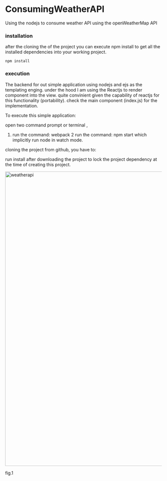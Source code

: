# ConsumingWeatherAPI
Using the nodejs to consume weather API using the openWeatherMap API

### installation
after the cloning the of the project you can execute npm install to get all the installed dependencies into your working project.
```
npm install 
```
### execution
The backend for out simple application using nodejs and ejs as the templating enging.
under the hood I am using the Reactjs to render component into the view. quite convinient given the 
capability of reactjs for this functionality (portability).
check the main component (index.js) for the implementation.

To execute this simple application:

open two command prompt or terminal ,
1. run the command: webpack
2 run the command: npm start which implicitly run node in watch mode.

cloning the project from github, you have to:

run install after downloading the project to lock the project dependency at the time of creating this project.



<img width="946" alt="weatherapi" src="https://user-images.githubusercontent.com/14889124/38558466-e7355020-3cd8-11e8-8e41-7132507c3ef6.PNG">

fig.1
